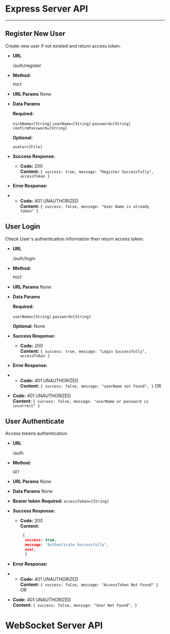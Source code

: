 Express Server API<a name="TOP"></a>
===================
- - - - 
**Register New User**
----
  Create new user if not existed and return access token.

* **URL**

  /auth/register

* **Method:**

  `POST`
  
*  **URL Params**
  None
* **Data Params**

   **Required:**
 
   `nickName=[String]`
   `userName=[String]`
   `password=[String]`
   `confirmPassword=[String]`

   **Optional:**
 
   `avatar=[File]`

* **Success Response:**

  * **Code:** 200 <br />
    **Content:** `{ success: true,
        message: "Register Successfully",
        accessToken }`
 
* **Error Response:**
* 
  * **Code:** 401 UNAUTHORIZED <br />
    **Content:** `{
    success: false,
    message: "User Name is already taken"
    }`

**User Login**
----
  Check User's authentication information then return access token.

* **URL**

  /auth/login

* **Method:**

  `POST`
  
*  **URL Params**
  None
* **Data Params**

   **Required:**
 
   `userName=[String]`
   `password=[String]`

   **Optional:**
  None 

* **Success Response:**

  * **Code:** 200 <br />
    **Content:** `{ success: true,
        message: "Login Successfully",
        accessToken }`
 
* **Error Response:**
* 
  * **Code:** 401 UNAUTHORIZED <br />
    **Content:** `{
     success: false,
     message: "userName not Found",
    }`
OR
 * **Code:** 401 UNAUTHORIZED <br />
    **Content:** `{
    success: false,
    message: "userName or password is incorrect"
    }`
    
**User Authenticate**
----
  Access tokens authentication.

* **URL**

  /auth

* **Method:**

  `GET`
  
*  **URL Params**
  None
* **Data Params**
  None
* **Bearer token**
  **Required:**
  `accessToken=[String]`
  
* **Success Response:**

  * **Code:** 200 <br />
    **Content:** 
    ```json
     { 
      success: true,
      message: "Authenticate Successfully",
      user, 
      }
    ```
 
* **Error Response:**
* 
  * **Code:** 401 UNAUTHORIZED <br />
    **Content:** `{
     success: false,
     message: "AccessToken Not Found"
    }`
OR
 * **Code:** 401 UNAUTHORIZED <br />
    **Content:** `{
    success: false,
    message: "User Not Found",
    }`

WebSocket Server API
===================
